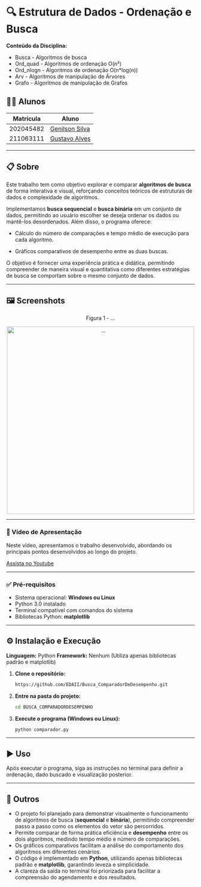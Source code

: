 # 🔍 Estrutura de Dados - Ordenação e Busca

**Conteúdo da Disciplina:**
 - Busca - Algoritmos de busca  
 - Ord_quad - Algoritmos de ordenação O(n²)  
 - Ord_nlogn - Algoritmos de ordenação O(n*log(n))  
 - Arv - Algoritmos de manipulação de Árvores  
 - Grafo - Algoritmos de manipulação de Grafos

## 👨‍🏫 Alunos

| Matrícula   | Aluno           |
|-------------|-----------------|
| 202045482   | [Genilson Silva](https://github.com/GenilsonJrs)   |
| 211063111   | [Gustavo Alves](https://github.com/gustaallves)   |

---

## 📋 Sobre

Este trabalho tem como objetivo explorar e comparar **algoritmos de busca** de forma interativa e visual, reforçando conceitos teóricos de estruturas de dados e complexidade de algoritmos.

Implementamos **busca sequencial** e **busca binária** em um conjunto de dados, permitindo ao usuário escolher se deseja ordenar os dados ou mantê-los desordenados. Além disso, o programa oferece:

- Cálculo do número de comparações e tempo médio de execução para cada algoritmo.

- Gráficos comparativos de desempenho entre as duas buscas.

O objetivo é fornecer uma experiência prática e didática, permitindo compreender de maneira visual e quantitativa como diferentes estratégias de busca se comportam sobre o mesmo conjunto de dados.

---

## 🖼️ Screenshots

<p align="center">Figura 1 - ...</p>

<p align="center">
  <img src="" alt="..." width="500"/>
</p>

---

### 🎥 Vídeo de Apresentação

Neste vídeo, apresentamos o trabalho desenvolvido, abordando os principais pontos desenvolvidos ao longo do projeto.

[Assista no Youtube](https://youtu.be/sFjK99AYxXY)

---

### ✅ Pré-requisitos

- Sistema operacional: **Windows ou Linux**
- Python 3.0 instalado
- Terminal compatível com comandos do sistema
- Bibliotecas Python: **matplotlib**

---

## ⚙️ Instalação e Execução

**Linguagem:** Python
**Framework:** Nenhum (Utiliza apenas bibliotecas padrão e matplotlib)

1.  **Clone o repositório:**

    ```bash
    https://github.com/EDAII/Busca_ComparadorDeDesempenho.git
    
    ```

2.  **Entre na pasta do projeto:**

    ```bash
    cd BUSCA_COMPARADORDESEMPENHO
    ```

3.  **Execute o programa (Windows ou Linux):**

    ```bash
    python comparador.py
    ```    

---

## ▶️ Uso

Após executar o programa, siga as instruções no terminal para definir a ordenação, dado buscado e visualização posterior.

---

## 🧠 Outros

- O projeto foi planejado para demonstrar visualmente o funcionamento de algoritmos de busca (**sequencial** e **binária**), permitindo compreender passo a passo como os elementos do vetor são percorridos.
- Permite comparar de forma prática eficiência e **desempenho** entre os dois algoritmos, medindo tempo médio e número de comparações.
- Os gráficos comparativos facilitam a análise do comportamento dos algoritmos em diferentes cenários.
- O código é implementado em **Python**, utilizando apenas bibliotecas padrão e **matplotlib**, garantindo leveza e simplicidade.
- A clareza da saída no terminal foi priorizada para facilitar a compreensão do agendamento e dos resultados.
